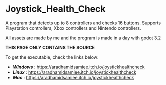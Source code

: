 # Joystick_Health_Check
A program that detects up to 8 controllers and checks 16 buttons. Supports Playstation controllers, Xbox controllers and Nintendo controllers.

All assets are made by me and the program is made in a day with godot 3.2

**THIS PAGE ONLY CONTAINS THE SOURCE**


To get the executable, check the links below:

- _**Windows**_ : https://aradhamidsamiee.itch.io/joystickhealthcheck
- _**Linux**_   : https://aradhamidsamiee.itch.io/joystickhealthcheck
- _**Mac**_     : https://aradhamidsamiee.itch.io/joystickhealthcheck
